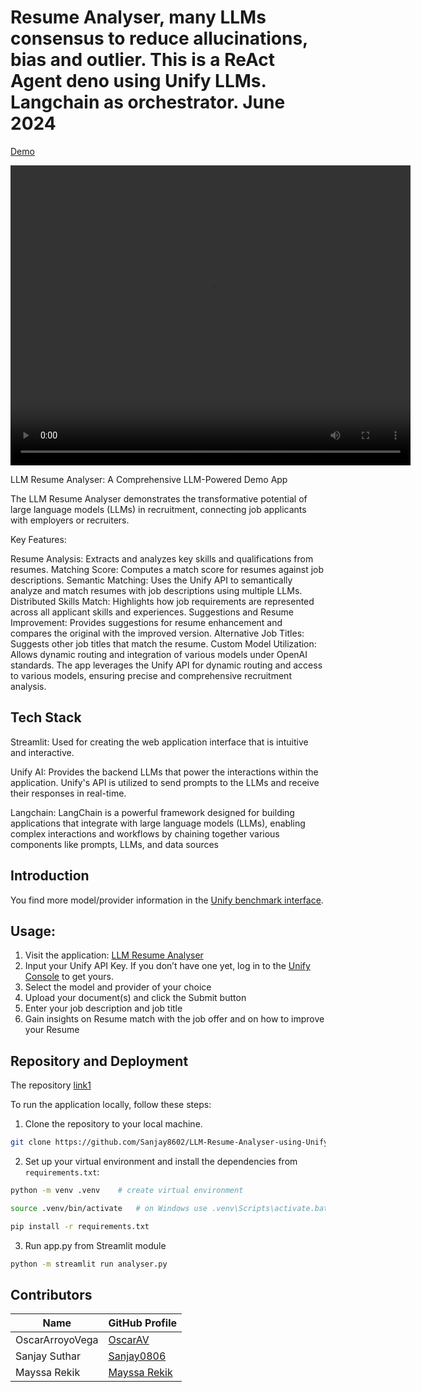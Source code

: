 # Resume Analyser, many LLMs consensus to reduce allucinations, bias and outlier. This is a ReAct Agent deno using Unify LLMs. Langchain as orchestrator. June 2024

[Demo](https://github.com/OscarArroyoVega/LLM_Resume_Analyser_Unify/assets/103512255/5cfbb620-e6e1-4cbb-b619-1b087e0b379b) 

<video width="640" height="480" autoplay>
  <source src="[Demo](https://github.com/OscarArroyoVega/LLM_Resume_Analyser_Unify/assets/103512255/5cfbb620-e6e1-4cbb-b619-1b087e0b379b)" type="video/mp4">
Your browser does not support the video tag.
</video>

LLM Resume Analyser: A Comprehensive LLM-Powered Demo App

The LLM Resume Analyser demonstrates the transformative potential of large language models (LLMs) in recruitment, connecting job applicants with employers or recruiters.

Key Features:

Resume Analysis: Extracts and analyzes key skills and qualifications from resumes.
Matching Score: Computes a match score for resumes against job descriptions.
Semantic Matching: Uses the Unify API to semantically analyze and match resumes with job descriptions using multiple LLMs.
Distributed Skills Match: Highlights how job requirements are represented across all applicant skills and experiences.
Suggestions and Resume Improvement: Provides suggestions for resume enhancement and compares the original with the improved version.
Alternative Job Titles: Suggests other job titles that match the resume.
Custom Model Utilization: Allows dynamic routing and integration of various models under OpenAI standards.
The app leverages the Unify API for dynamic routing and access to various models, ensuring precise and comprehensive recruitment analysis.

## Tech Stack
Streamlit: Used for creating the web application interface that is intuitive and interactive.

Unify AI: Provides the backend LLMs that power the interactions within the application. Unify's API is utilized to send prompts to the LLMs and receive their responses in real-time.

Langchain: LangChain is a powerful framework designed for building applications that integrate with large language models (LLMs), enabling complex interactions and workflows by chaining together various components like prompts, LLMs, and data sources




## Introduction
 
You find more model/provider information in the [Unify benchmark interface](https://unify.ai/hub).

## Usage:
1. Visit the application: [LLM Resume Analyser](https://ai-llm-resume-analyser.streamlit.app/)
2. Input your Unify API Key. If you don’t have one yet, log in to the [Unify Console](https://console.unify.ai/) to get yours.
3. Select the model and provider of your choice
4. Upload your document(s) and click the Submit button
5. Enter your job description and job title
6. Gain insights on Resume match with the job offer and on how to improve your Resume

## Repository and Deployment
The repository [link1](https://github.com/OscarArroyoVega/LLM_Resume_Analyser_Unify) 

To run the application locally, follow these steps:
1. Clone the repository to your local machine.
```bash
git clone https://github.com/Sanjay8602/LLM-Resume-Analyser-using-Unify
```
2. Set up your virtual environment and install the dependencies from `requirements.txt`:
```bash
python -m venv .venv    # create virtual environment 
```
```bash
source .venv/bin/activate   # on Windows use .venv\Scripts\activate.bat
```
```bash
pip install -r requirements.txt
```
3. Run app.py from Streamlit module 

```bash
python -m streamlit run analyser.py
```

## Contributors

|       Name       |                  GitHub Profile                 |
|------------------|-------------------------------------------------|
| OscarArroyoVega  | [OscarAV](https://github.com/OscarArroyoVega)   |
| Sanjay Suthar    | [Sanjay0806](https://github.com/Sanjay8602)     |
| Mayssa Rekik     | [Mayssa Rekik](https://github.com/iammayssa)    |

